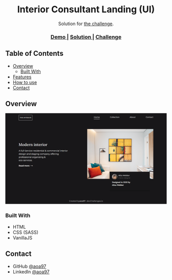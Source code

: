 <h1 align="center">Interior Consultant Landing (UI)</h1>

<div align="center">
   Solution for <a href="https://devchallenges.io/challenges/Jymh2b2FyebRTUljkNcb" target="_blank">the challenge</a>.
</div>

<div align="center">
  <h3>
    <a href="https://aoa97.github.io/interior-consultant-landing/">
      Demo
    </a>
    <span> | </span>
    <a href="https://devchallenges.io/solutions/TISGuSIQJHvCwy4bkETt">
      Solution
    </a>
    <span> | </span>
    <a href="https://devchallenges.io/challenges/Jymh2b2FyebRTUljkNcb">
      Challenge
    </a>
  </h3>
</div>

<!-- TABLE OF CONTENTS -->

## Table of Contents

- [Overview](#overview)
  - [Built With](#built-with)
- [Features](#features)
- [How to use](#how-to-use)
- [Contact](#contact)

<!-- OVERVIEW -->

## Overview

<div align="center">
<img src="./screenshot1.png" alt="screenshot">
</div>

### Built With

<!-- This section should list any major frameworks that you built your project using. Here are a few examples.-->

- HTML
- CSS (SASS)
- VanillaJS 

## Contact

- GitHub [@aoa97](https://github.com/aoa97)
- LinkedIn [@aoa97](https://www.linkedin.com/in/engahmedusama/)
